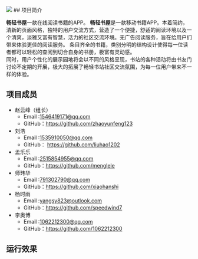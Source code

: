 <img src="https://github.com/edu2act/project-training-2015/blob/master/image/logo.png?raw=true">
## 项目简介

**畅轻书屋**一款在线阅读书籍的APP。
**畅轻书屋**是一款移动书籍APP。本着简约，清新的页面风格，独特的用户交流方式，营造了一个便捷，舒适的阅读环境以及一个清爽，淡雅又富有智慧，活力的社区交流环境。无广告阅读服务，旨在给用户们带来体验更佳的阅读服务。
条目齐全的书籍，类别分明的结构设计使得每一位读者都可以轻松的查阅到切合自身的书册，极富有灵动感。</br>
同时，用户个性化的展示园地将会以不同的风格呈现，书站的各种活动将由书友门讨论不定期的开展，极大的拓展了畅轻书站社区交流氛围，为每一位用户带来不一样的体验。


## 项目成员
* 赵云峰（组长）
    * Email :1546419171@qq.com
    * GitHub：https://github.com/zhaoyunfeng123
* 刘浩
    * Email :1535910050@qq.com
    * GitHub： https://github.com/liuhao1202  
* 孟乐乐
    * Email :2515854955@qq.com
    * GitHub：https://github.com/menglele
* 师玮华
    * Email :791302790@qq.com
    * GitHub：https://github.com/xiaohanshi
* 杨时雨
    * Email :yangsy823@outlook.com
    * GitHub：https://github.com/speedwind7
* 李奥博
    * Email :1062212300@qq.com
    * GitHub：https://github.com/1062212300
## 运行效果
